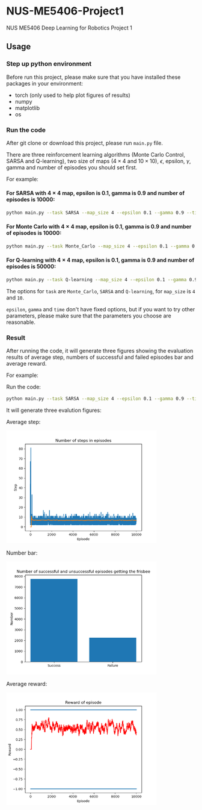 # NUS-ME5406-Project1

NUS ME5406 Deep Learning for Robotics Project 1

## Usage

### Step up python environment

Before run this project, please make sure that you have installed these packages in your environment:

- torch (only used to help plot figures of results)
- numpy
- matplotlib
- os

### Run the code

After git clone or download this project, please run `main.py` file.

There are three reinforcement learning algorithms (Monte Carlo Control, SARSA and Q-learning), two size of maps ($4 \times 4$ and $10\times 10$), $\epsilon$, epsilon, $\gamma$, gamma and number of episodes you should set first. 

For example:

#### For SARSA with $4\times 4$ map, epsilon is 0.1, gamma is 0.9 and number of episodes is 10000:

```bash
python main.py --task SARSA --map_size 4 --epsilon 0.1 --gamma 0.9 --time 10000
```

#### For Monte Carlo with $4\times 4$ map, epsilon is 0.1, gamma is 0.9 and number of episodes is 10000:

```bash
python main.py --task Monte_Carlo --map_size 4 --epsilon 0.1 --gamma 0.9 --time 10000
```

#### For Q-learning with $4\times 4$ map, epsilon is 0.1, gamma is 0.9 and number of episodes is 50000:

```bash
python main.py --task Q-learning --map_size 4 --epsilon 0.1 --gamma 0.9 --time 50000
```

The options for `task` are `Monte_Carlo`, `SARSA` and `Q-learning`, for `map_size` is `4` and `10`. 

`epsilon`, `gamma` and `time` don't have fixed options, but if you want to try other parameters, please make sure that the parameters you choose are reasonable. 

### Result

After running the code, it will generate three figures showing the evaluation results of average step, numbers of successful and failed episodes bar and average reward.

For example: 

Run the code:

```bash
python main.py --task SARSA --map_size 4 --epsilon 0.1 --gamma 0.9 --time 10000
```

It will generate three evalution figures:

Average step:

<img src="./figures/step.png" alt="isolated" width="400"/>

Number bar:

<img src="./figures/bar.png" alt="isolated" width="400"/>

Average reward:

<img src="./figures/reward.png" alt="isolated" width="400"/>
